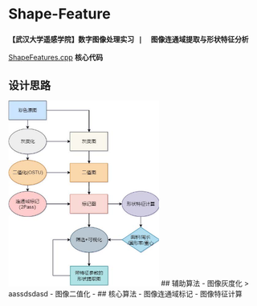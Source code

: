 # Shape-Feature
### `【武汉大学遥感学院】数字图像处理实习 |  图像连通域提取与形状特征分析`  
 [ShapeFeatures.cpp](./ShapeFeatures.cpp) **核心代码**

## 设计思路
<img src="./算法流程.jpg" width="300">  
## 辅助算法
- 图像灰度化 
>  aassdsdasd
- 图像二值化  
- 
## 核心算法
- 图像连通域标记
- 图像特征计算
